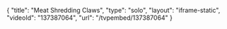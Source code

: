 {
    "title": "Meat Shredding Claws",
    "type": "solo",
    "layout": "iframe-static",
    "videoId": "137387064",
    "url": "\/tvpembed\/137387064"
}